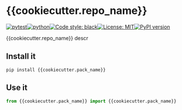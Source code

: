 # {{cookiecutter.repo_name}}
[![pytest](https://github.com/{{cookiecutter.username}}/{{cookiecutter.repo_name}}/actions/workflows/routine-tests.yml/badge.svg)](https://github.com/{{cookiecutter.username}}/{{cookiecutter.repo_name}}/actions)[![python](https://img.shields.io/static/v1?label=python+&message=3.8%2B&color=blue)](https://www.python.org/downloads/)[![Code style: black](https://img.shields.io/badge/code%20style-black-000000.svg)](https://github.com/psf/black)[![License: MIT](https://img.shields.io/badge/License-MIT-yellow.svg)](https://opensource.org/licenses/MIT)[![PyPI version](https://badge.fury.io/py/{{cookiecutter.pack_name}}.svg)](https://badge.fury.io/py/{{cookiecutter.pack_name}})

{{cookiecutter.repo_name}} descr

## Install it

```shell
pip install {{cookiecutter.pack_name}}

```

## Use it
```python
from {{cookiecutter.pack_name}} import {{cookiecutter.pack_name}}
```
